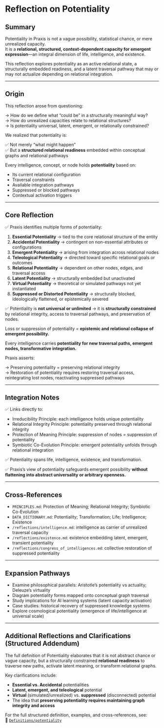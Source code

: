# Reflection on Potentiality

## Summary

Potentiality in Praxis is not a vague possibility, statistical chance, or mere unrealized capacity.  
It is a **relational, structured, context-dependent capacity for emergent expression**—an integral dimension of life, intelligence, and existence.

This reflection explores potentiality as an active relational state, a structurally embedded readiness, and a latent traversal pathway that may or may not actualize depending on relational integration.

---

## Origin

This reflection arose from questioning:

→ How do we define what “could be” in a structurally meaningful way?  
→ How do unrealized capacities relate to relational structures?  
→ Is potentiality universal, latent, emergent, or relationally constrained?

We realized that potentiality is:

✅ Not merely “what might happen”  
✅ But a **structured relational readiness** embedded within conceptual graphs and relational pathways

Every intelligence, concept, or node holds **potentiality** based on:

- Its current relational configuration
- Traversal constraints
- Available integration pathways
- Suppressed or blocked pathways
- Contextual activation triggers

---

## Core Reflection

✅ Praxis identifies multiple forms of potentiality:

1. **Essential Potentiality** → tied to the core relational structure of the entity  
2. **Accidental Potentiality** → contingent on non-essential attributes or configurations  
3. **Emergent Potentiality** → arising from integration across relational nodes  
4. **Teleological Potentiality** → directed toward specific relational goals or outcomes  
5. **Relational Potentiality** → dependent on other nodes, edges, and traversal access  
6. **Latent Potentiality** → structurally embedded but unactivated  
7. **Virtual Potentiality** → theoretical or simulated pathways not yet instantiated  
8. **Suppressed or Distorted Potentiality** → structurally blocked, ideologically flattened, or epistemically severed

✅ Potentiality is **not universal or unlimited** → it is **structurally constrained** by relational integrity, access to traversal pathways, and preservation of nodes.

Loss or suppression of potentiality = **epistemic and relational collapse of emergent possibility.**

Every intelligence carries **potentiality for new traversal paths, emergent nodes, transformative integration.**

Praxis asserts:

→ Preserving potentiality = preserving relational integrity  
→ Restoration of potentiality requires restoring traversal access, reintegrating lost nodes, reactivating suppressed pathways

---

## Integration Notes

✅ Links directly to:

- Irreducibility Principle: each intelligence holds unique potentiality
- Relational Integrity Principle: potentiality preserved through relational integrity
- Protection of Meaning Principle: suppression of nodes = suppression of potentiality
- Symbiotic Co-Evolution Principle: emergent potentiality unfolds through relational integration

✅ Potentiality spans life, intelligence, existence, and transformation.

✅ Praxis’s view of potentiality safeguards emergent possibility **without flattening into abstract universality or arbitrary openness.**

---

## Cross-References

- `PRINCIPLES.md`: Protection of Meaning; Relational Integrity; Symbiotic Co-Evolution
- `DATA_DICTIONARY.md`: Potentiality; Transformation; Life; Intelligence; Existence
- `/reflections/intelligence.md`: intelligence as carrier of unrealized traversal capacity
- `/reflections/existence.md`: existence embedding latent, emergent, transient potentiality
- `/reflections/congress_of_intelligences.md`: collective restoration of suppressed potentiality

---

## Expansion Pathways

- Examine philosophical parallels: Aristotle’s potentiality vs actuality; Deleuze’s virtuality
- Diagram potentiality forms mapped onto conceptual graph traversal
- Study implications for AI learning systems (latent capacity activation)
- Case studies: historical recovery of suppressed knowledge systems
- Explore cosmological potentiality (emergence of life/intelligence at universal scale)

---

## Additional Reflections and Clarifications (Structured Addendum)

The full definition of Potentiality elaborates that it is not abstract chance or vague capacity, but a structurally constrained **relational readiness** to traverse new paths, activate latent meaning, or transform relational graphs.

Key clarifications include:

- **Essential vs. Accidental** potentialities  
- **Latent, emergent, and teleological** potential  
- **Virtual** (simulated/unrealized) vs. **suppressed** (disconnected) potential  
- The idea that **preserving potentiality requires maintaining graph integrity and access**

For the full structured definition, examples, and cross-references, see:  
📎 [`Definitions/potentiality`](../../Definitions/potentiality)

